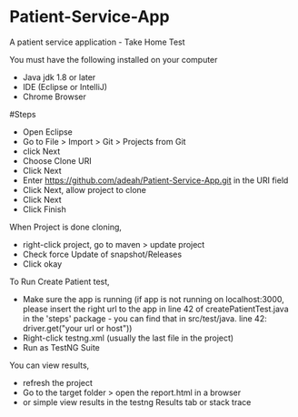 # Patient-Service-App
A patient service application - Take Home Test


You must have the following installed on your computer
- Java jdk 1.8 or later
- IDE (Eclipse or IntelliJ)
- Chrome Browser

#Steps
- Open Eclipse
- Go to File > Import > Git > Projects from Git
- click Next
- Choose Clone URI
- Click Next
- Enter https://github.com/adeah/Patient-Service-App.git in the URI field
- Click Next, allow project to clone
- Click Next 
- Click Finish

When Project is done cloning, 
- right-click project, go to maven > update project
- Check force Update of snapshot/Releases
- Click okay

To Run Create Patient test,
- Make sure the app is running (if app is not running on localhost:3000, please insert the right url to the app in line 42 of createPatientTest.java
in the 'steps' package - you can find that in src/test/java. line 42: driver.get("your url or host"))
- Right-click testng.xml (usually the last file in the project)
- Run as TestNG Suite

You can view results, 
- refresh the project
- Go to the target folder > open the report.html in a browser
- or simple view results in the testng Results tab or stack trace



